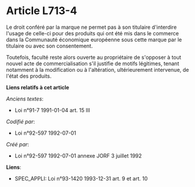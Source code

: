 # Article L713-4

Le droit conféré par la marque ne permet pas à son titulaire d'interdire l'usage de celle-ci pour des produits qui ont été
mis dans le commerce dans la Communauté économique européenne sous cette marque par le titulaire ou avec son consentement.

Toutefois, faculté reste alors ouverte au propriétaire de s'opposer à tout nouvel acte de commercialisation s'il justifie de
motifs légitimes, tenant notamment à la modification ou à l'altération, ultérieurement intervenue, de l'état des produits.

**Liens relatifs à cet article**

_Anciens textes_:

  - Loi n°91-7 1991-01-04 art. 15 III

_Codifié par_:

  - Loi n°92-597 1992-07-01

_Créé par_:

  - Loi n°92-597 1992-07-01 annexe JORF 3 juillet 1992

**Liens**:

  - SPEC_APPLI: Loi n°93-1420 1993-12-31 art. 9 et art. 10
